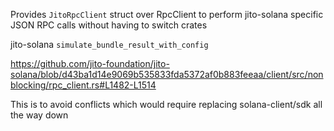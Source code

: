 Provides `JitoRpcClient` struct over RpcClient to perform jito-solana specific JSON RPC calls without having to switch crates

jito-solana `simulate_bundle_result_with_config`

https://github.com/jito-foundation/jito-solana/blob/d43ba1d14e9069b535833fda5372af0b883feeaa/client/src/nonblocking/rpc_client.rs#L1482-L1514

This is to avoid conflicts which would require replacing solana-client/sdk all the way down
